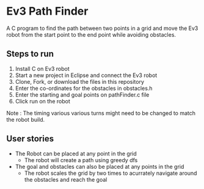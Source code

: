 # Ev3 Path Finder
A C program to find the path between two points in a grid and move the Ev3 robot from the start point to the end point while avoiding obstacles. 

## Steps to run 
1. Install C on Ev3 robot 
2. Start a new project in Eclipse and connect the Ev3 robot  
3. Clone, Fork, or download the files in this repository 
4. Enter the co-ordinates for the obstacles in obstacles.h
5. Enter the starting and goal points on pathFinder.c file 
6. Click run on the robot 

Note : The timing various various turns might need to be changed to match the robot build. 

## User stories
- The Robot can be placed at any point in the grid  
    - The robot will create a path using greedy dfs 
- The goal and obstacles can also be placed at any points in the grid 
    - The robot scales the grid by two times to acurrately navigate around the obstacles and reach the goal 